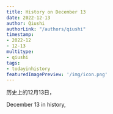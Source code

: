 ```yaml
---
title: History on December 13
date: 2022-12-13
author: Qiushi 
authorLink: "/authors/qiushi"
timestamp: 
- 2022-12
- 12-13
multitype: 
- qiushi
tags: 
- todayinhistory
featuredImagePreview: '/img/icon.png'
---
```









历史上的12月13日，

December 13 in history, 

<!--more-->

